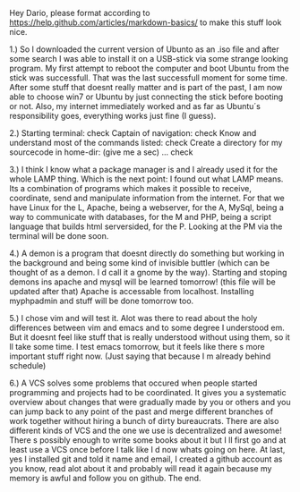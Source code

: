 Hey Dario, please format according to https://help.github.com/articles/markdown-basics/ to make this stuff look nice.

1.) So I downloaded the current version of Ubunto as an .iso file and after some search I was able to install it on a USB-stick via some strange looking program. My first attempt to reboot the computer and boot Ubuntu from the stick was successfull. That was the last successfull moment for some time. After some stuff that doesnt really matter and is part of the past, I am now able to choose win7 or Ubuntu by just connecting the stick before booting or not. 
Also, my internet immediately worked and as far as Ubuntu´s responsibility goes, everything works just fine (I guess).

2.) Starting terminal: check
    Captain of navigation: check
    Know and understand most of the commands listed: check
    Create a directory for my sourcecode in home-dir: (give me a sec) ... check

3.) I think I know what a package manager is and I already used it for the whole LAMP thing. Which is the next point: I found out what LAMP means. Its a combination of programs which makes it possible to receive, coordinate, send and manipulate information from the internet. For that we have Linux for the L, Apache, being a webserver, for the A, MySql, being a way to communicate with databases, for the M and PHP, being a script language that builds html serversided, for the P.
Looking at the PM via the terminal will be done soon.

4.) A demon is a program that doesnt directly do something but working in the background and being some kind of invisible buttler (which can be thought of as a demon. I d call it a gnome by the way).
Starting and stoping demons ins apache and mysql will be learned tomorrow! (this file will be updated after that)
Apache is accessable from localhost.
Installing myphpadmin and stuff will be done tomorrow too.

5.) I chose vim and will test it. Alot was there to read about the holy differences between vim and emacs and to some degree I understood em. But it doesnt feel like stuff that is really understood without using them, so it ll take some time.
I test emacs tomorrow, but it feels like there s more important stuff right now. (Just saying that because I m already behind schedule)

6.) A VCS solves some problems that occured when people started programming and projects had to be coordinated. It gives you a systematic overview about changes that were gradually made by you or others and you can jump back to any point of the past and merge different branches of work together without hiring a bunch of dirty bureaucrats.
There are also different kinds of VCS and the one we use is decentralized and awesome!
There s possibly enough to write some books about it but I ll first go and at least use a VCS once before I talk like I d now whats going on here.
At last, yes I installed git and told it name and email, I created a github account as you know, read alot about it and probably will read it again because my memory is awful and follow you on github.
The end.

